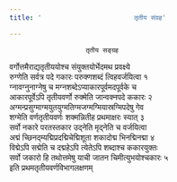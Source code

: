 ```yaml
---
title: '                       तृतीय संग्रह'

---
```

                       तृतीय सङ्ग्रह  
वर्गोत्तमैराद्यतृतीययोश्च संयुक्तयोर्भेदमथ प्रवक्ष्ये  
रुग्णेति सर्वत्र पदे गकारः परुक्णशब्दं त्विहवर्जयित्वा १  
ग्नावग्नुनाग्नेषु च मग्नशब्देऽप्याकारपूर्वमदपूर्वके च  
आकारपूर्वेऽपि तृतीयवर्णो रुक्मेति जान्वक्नपदे ककारः २  
अग्मन्प्रसुग्माग्मयुतयुग्मतिग्मजग्मग्मियास्रग्मिपदेषु गेव  
शग्मेति वर्णतृतीयवर्णः शक्मन्नितीह प्रथमाक्षरः स्यात् ३  
सर्वो नकारे परतस्तकार उद्नेति मृद्नेति च वर्जयित्वा  
अद्मं च्छिनद्म्यद्मिप्रदद्मिचेद्मिशूता शकादोद्म भिनद्मिनद्मा ४  
विद्मेऽपि सद्मेति च दद्महेऽपि त्येतेऽपि शब्दाश्च ककारयुक्तः  
सर्वो जकारो हि तथोत्तमेषु याची जातन चिमीत्युभयोश्चकारः ५  
                   इति प्रथमतृतीयवर्णविभागलक्षणम्